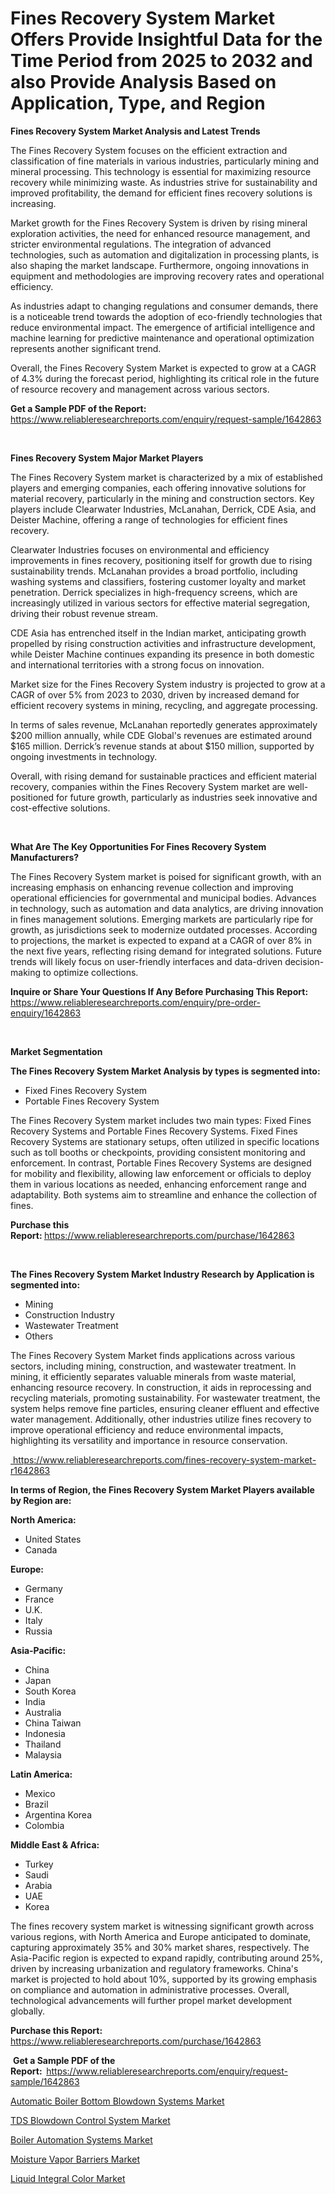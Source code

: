 <p><h1>Fines Recovery System Market Offers Provide Insightful Data for the Time Period from 2025 to 2032 and also Provide Analysis Based on Application, Type, and Region</h1></p><p><strong>Fines Recovery System Market Analysis and Latest Trends</strong></p>
<p><p>The Fines Recovery System focuses on the efficient extraction and classification of fine materials in various industries, particularly mining and mineral processing. This technology is essential for maximizing resource recovery while minimizing waste. As industries strive for sustainability and improved profitability, the demand for efficient fines recovery solutions is increasing.</p><p>Market growth for the Fines Recovery System is driven by rising mineral exploration activities, the need for enhanced resource management, and stricter environmental regulations. The integration of advanced technologies, such as automation and digitalization in processing plants, is also shaping the market landscape. Furthermore, ongoing innovations in equipment and methodologies are improving recovery rates and operational efficiency.</p><p>As industries adapt to changing regulations and consumer demands, there is a noticeable trend towards the adoption of eco-friendly technologies that reduce environmental impact. The emergence of artificial intelligence and machine learning for predictive maintenance and operational optimization represents another significant trend.</p><p>Overall, the Fines Recovery System Market is expected to grow at a CAGR of 4.3% during the forecast period, highlighting its critical role in the future of resource recovery and management across various sectors.</p></p>
<p><strong>Get a Sample PDF of the Report:&nbsp;</strong> <a href="https://www.reliableresearchreports.com/enquiry/request-sample/1642863?utm_campaign=8&utm_medium=2&utm_source=Github&utm_content=ia&utm_term=12012025&utm_id=fines-recovery-system">https://www.reliableresearchreports.com/enquiry/request-sample/1642863</a></p>
<p>&nbsp;</p>
<p><strong>Fines Recovery System Major Market Players</strong></p>
<p><p>The Fines Recovery System market is characterized by a mix of established players and emerging companies, each offering innovative solutions for material recovery, particularly in the mining and construction sectors. Key players include Clearwater Industries, McLanahan, Derrick, CDE Asia, and Deister Machine, offering a range of technologies for efficient fines recovery.</p><p>Clearwater Industries focuses on environmental and efficiency improvements in fines recovery, positioning itself for growth due to rising sustainability trends. McLanahan provides a broad portfolio, including washing systems and classifiers, fostering customer loyalty and market penetration. Derrick specializes in high-frequency screens, which are increasingly utilized in various sectors for effective material segregation, driving their robust revenue stream.</p><p>CDE Asia has entrenched itself in the Indian market, anticipating growth propelled by rising construction activities and infrastructure development, while Deister Machine continues expanding its presence in both domestic and international territories with a strong focus on innovation.</p><p>Market size for the Fines Recovery System industry is projected to grow at a CAGR of over 5% from 2023 to 2030, driven by increased demand for efficient recovery systems in mining, recycling, and aggregate processing.</p><p>In terms of sales revenue, McLanahan reportedly generates approximately $200 million annually, while CDE Global's revenues are estimated around $165 million. Derrick’s revenue stands at about $150 million, supported by ongoing investments in technology.</p><p>Overall, with rising demand for sustainable practices and efficient material recovery, companies within the Fines Recovery System market are well-positioned for future growth, particularly as industries seek innovative and cost-effective solutions.</p></p>
<p>&nbsp;</p>
<p><strong>What Are The Key Opportunities For Fines Recovery System Manufacturers?</strong></p>
<p><p>The Fines Recovery System market is poised for significant growth, with an increasing emphasis on enhancing revenue collection and improving operational efficiencies for governmental and municipal bodies. Advances in technology, such as automation and data analytics, are driving innovation in fines management solutions. Emerging markets are particularly ripe for growth, as jurisdictions seek to modernize outdated processes. According to projections, the market is expected to expand at a CAGR of over 8% in the next five years, reflecting rising demand for integrated solutions. Future trends will likely focus on user-friendly interfaces and data-driven decision-making to optimize collections.</p></p>
<p><strong>Inquire or Share Your Questions If Any Before Purchasing This Report:</strong> <a href="https://www.reliableresearchreports.com/enquiry/pre-order-enquiry/1642863?utm_campaign=8&utm_medium=2&utm_source=Github&utm_content=ia&utm_term=12012025&utm_id=fines-recovery-system">https://www.reliableresearchreports.com/enquiry/pre-order-enquiry/1642863</a></p>
<p>&nbsp;</p>
<p><strong>Market Segmentation</strong></p>
<p><strong>The Fines Recovery System Market Analysis by types is segmented into:</strong></p>
<p><ul><li>Fixed Fines Recovery System</li><li>Portable Fines Recovery System</li></ul></p>
<p><p>The Fines Recovery System market includes two main types: Fixed Fines Recovery Systems and Portable Fines Recovery Systems. Fixed Fines Recovery Systems are stationary setups, often utilized in specific locations such as toll booths or checkpoints, providing consistent monitoring and enforcement. In contrast, Portable Fines Recovery Systems are designed for mobility and flexibility, allowing law enforcement or officials to deploy them in various locations as needed, enhancing enforcement range and adaptability. Both systems aim to streamline and enhance the collection of fines.</p></p>
<p><strong>Purchase this Report:&nbsp;</strong><a href="https://www.reliableresearchreports.com/purchase/1642863?utm_campaign=8&utm_medium=2&utm_source=Github&utm_content=ia&utm_term=12012025&utm_id=fines-recovery-system">https://www.reliableresearchreports.com/purchase/1642863</a></p>
<p>&nbsp;</p>
<p><strong>The Fines Recovery System Market Industry Research by Application is segmented into:</strong></p>
<p><ul><li>Mining</li><li>Construction Industry</li><li>Wastewater Treatment</li><li>Others</li></ul></p>
<p><p>The Fines Recovery System Market finds applications across various sectors, including mining, construction, and wastewater treatment. In mining, it efficiently separates valuable minerals from waste material, enhancing resource recovery. In construction, it aids in reprocessing and recycling materials, promoting sustainability. For wastewater treatment, the system helps remove fine particles, ensuring cleaner effluent and effective water management. Additionally, other industries utilize fines recovery to improve operational efficiency and reduce environmental impacts, highlighting its versatility and importance in resource conservation.</p></p>
<p><a href="https://www.reliableresearchreports.com/fines-recovery-system-market-r1642863?utm_campaign=8&utm_medium=2&utm_source=Github&utm_content=ia&utm_term=12012025&utm_id=fines-recovery-system">&nbsp;https://www.reliableresearchreports.com/fines-recovery-system-market-r1642863</a></p>
<p><strong>In terms of Region, the Fines Recovery System Market Players available by Region are:</strong></p>
<p>
    <p> <strong> North America: </strong>
        <ul>
            <li>United States</li>
            <li>Canada</li>
        </ul>
        </p> 
    <p> <strong> Europe: </strong>
        <ul>
            <li>Germany</li>
            <li>France</li>
            <li>U.K.</li>
            <li>Italy</li>
            <li>Russia</li>
        </ul>
        </p> 
    <p> <strong> Asia-Pacific: </strong>
        <ul>
            <li>China</li>
            <li>Japan</li>
            <li>South Korea</li>
            <li>India</li>
            <li>Australia</li>
            <li>China Taiwan</li>
            <li>Indonesia</li>
            <li>Thailand</li>
            <li>Malaysia</li>
        </ul>
        </p> 
    <p> <strong> Latin America: </strong>
        <ul>
            <li>Mexico</li>
            <li>Brazil</li>
            <li>Argentina Korea</li>
            <li>Colombia</li>
        </ul>
        </p> 
    <p> <strong> Middle East & Africa: </strong>
        <ul>
            <li>Turkey</li>
            <li>Saudi</li>
            <li>Arabia</li>
            <li>UAE</li>
            <li>Korea</li>
        </ul>
    </p>
    </p>
<p><p>The fines recovery system market is witnessing significant growth across various regions, with North America and Europe anticipated to dominate, capturing approximately 35% and 30% market shares, respectively. The Asia-Pacific region is expected to expand rapidly, contributing around 25%, driven by increasing urbanization and regulatory frameworks. China's market is projected to hold about 10%, supported by its growing emphasis on compliance and automation in administrative processes. Overall, technological advancements will further propel market development globally.</p></p>
<p><strong>Purchase this Report: </strong><a href="https://www.reliableresearchreports.com/purchase/1642863?utm_campaign=8&utm_medium=2&utm_source=Github&utm_content=ia&utm_term=12012025&utm_id=fines-recovery-system">https://www.reliableresearchreports.com/purchase/1642863</a></p>
<p>&nbsp;<strong>Get a Sample PDF of the Report:&nbsp;&nbsp;</strong><a href="https://www.reliableresearchreports.com/enquiry/request-sample/1642863?utm_campaign=8&utm_medium=2&utm_source=Github&utm_content=ia&utm_term=12012025&utm_id=fines-recovery-system">https://www.reliableresearchreports.com/enquiry/request-sample/1642863</a></p>
<p><strong></strong></p>
<p><p><a href="https://github.com/angelajermaine/Market-Research-Report-List-5/blob/main/automatic-boiler-bottom-blowdown-systems-market.md?utm_campaign=8&utm_medium=2&utm_source=Github&utm_content=ia&utm_term=12012025&utm_id=fines-recovery-system">Automatic Boiler Bottom Blowdown Systems Market</a></p><p><a href="https://github.com/NargisHussain432/Market-Research-Report-List-1/blob/main/tds-blowdown-control-system-market.md?utm_campaign=8&utm_medium=2&utm_source=Github&utm_content=ia&utm_term=12012025&utm_id=fines-recovery-system">TDS Blowdown Control System Market</a></p><p><a href="https://github.com/FahadAhmed223/Market-Research-Report-List-1/blob/main/boiler-automation-systems-market.md?utm_campaign=8&utm_medium=2&utm_source=Github&utm_content=ia&utm_term=12012025&utm_id=fines-recovery-system">Boiler Automation Systems Market</a></p><p><a href="https://github.com/oliveroste6/Market-Research-Report-List-1/blob/main/moisture-vapor-barriers-market.md?utm_campaign=8&utm_medium=2&utm_source=Github&utm_content=ia&utm_term=12012025&utm_id=fines-recovery-system">Moisture Vapor Barriers Market</a></p><p><a href="https://github.com/sherikacas30/Market-Research-Report-List-1/blob/main/liquid-integral-color-market.md?utm_campaign=8&utm_medium=2&utm_source=Github&utm_content=ia&utm_term=12012025&utm_id=fines-recovery-system">Liquid Integral Color Market</a></p></p>
